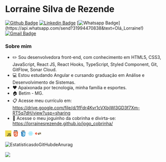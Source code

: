 # Lorraine Silva de Rezende
[![Github Badge](https://img.shields.io/badge/-Github-000?style=flat-square&logo=Github&logoColor=white&link=https://github.com/lorrainesrezende)](https://github.com/lorrainesrezende)
[![Linkedin Badge](https://img.shields.io/badge/-LinkedIn-blue?style=flat-square&logo=Linkedin&logoColor=white&link=https://www.linkedin.com/in/lorrainesrezende/)](https://www.linkedin.com/in/lorrainesrezende/)
[![Whatsapp Badge](https://img.shields.io/badge/-Whatsapp-4CA143?style=flat-square&labelColor=4CA143&logo=whatsapp&logoColor=white&link=https://api.whatsapp.com/send?phone=5531994470838&text=Hello!)](https://api.whatsapp.com/send?31994470838&text=Olá_Lorraine!)
[![Gmail Badge](https://img.shields.io/badge/-Gmail-c14438?style=flat-square&logo=Gmail&logoColor=white&link=mailto:lorrainesrezende@gmail.com)](mailto:lorrainesrezende@gmail.com)

### Sobre mim 

- :pencil2: Sou desenvolvedora front-end, com conhecimento em HTML5, CSS3, JavaScript, React JS, React Hooks, TypeScript, Styled Component, Git, GitFlow, Sonar Cloud.
- :computer: Estou estudando Angular e cursando graduação em Análise e Desenvolvimento de Sistemas.
- :heart: Apaixonada por tecnologia, minha família e esportes.
- :house: Betim - MG.
- :clipboard: Acesse meu currículo em: https://drive.google.com/file/d/1fFdr4Kvr1cVXbjWl3GD3f7Xm-RT5q7dH/view?usp=sharing
- :snake: Acesse o meu joguinho da cobrinha e divirta-se: https://lorrainesrezende.github.io/jogo_cobrinha/

<code><img height="20" src="https://raw.githubusercontent.com/github/explore/80688e429a7d4ef2fca1e82350fe8e3517d3494d/topics/javascript/javascript.png"></code>
<code><img height="20" src="https://raw.githubusercontent.com/github/explore/80688e429a7d4ef2fca1e82350fe8e3517d3494d/topics/html/html.png"></code>
<code><img height="20" src="https://raw.githubusercontent.com/github/explore/80688e429a7d4ef2fca1e82350fe8e3517d3494d/topics/css/css.png"></code>
<code><img height="20" src="https://raw.githubusercontent.com/github/explore/80688e429a7d4ef2fca1e82350fe8e3517d3494d/topics/react/react.png"></code>
<code><img height="20" src="https://raw.githubusercontent.com/github/explore/80688e429a7d4ef2fca1e82350fe8e3517d3494d/topics/git/git.png"></code>

![EstatísticasdoGitHubdeAnurag](https://github-readme-stats.vercel.app/api?username=lorrainesrezende&show_icons=true&theme=radical&layout=compact)

<p>
  <img align="center" src="https://github-readme-stats.vercel.app/api/top-langs/?username=lorrainesrezende&layout=compact&theme=dark"> 
</p>
  
 
